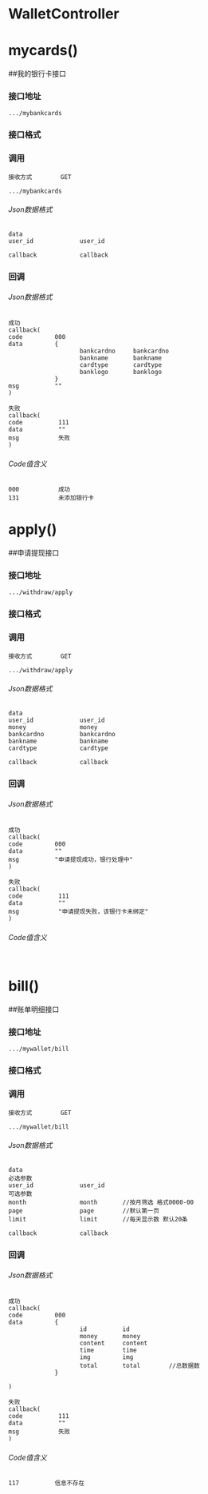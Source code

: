# WalletController #
# mycards() #
##我的银行卡接口


### 接口地址


```
.../mybankcards
```

### 接口格式

### 调用

```
接收方式        GET
```

```
.../mybankcards
```

###### Json数据格式
```
data
user_id             user_id        

callback            callback
```

### 回调
###### Json数据格式

```
成功
callback(
code         000
data         {
                    bankcardno     bankcardno
                    bankname       bankname
                    cardtype       cardtype
                    banklogo       banklogo
             }
msg          ""
)
```

```
失败
callback(
code          111
data          ""
msg           失败
)
```

###### Code值含义

```
000           成功
131           未添加银行卡

```
# apply() #
##申请提现接口


### 接口地址


```
.../withdraw/apply
```

### 接口格式

### 调用

```
接收方式        GET
```

```
.../withdraw/apply
```

###### Json数据格式
```
data
user_id             user_id    
money               money
bankcardno          bankcardno
bankname            bankname
cardtype            cardtype

callback            callback
```

### 回调
###### Json数据格式

```
成功
callback(
code         000
data         ""
msg          "申请提现成功，银行处理中"
)
```

```
失败
callback(
code          111
data          ""
msg           "申请提现失败，该银行卡未绑定"
)
```

###### Code值含义

```
```
# bill() #
##账单明细接口


### 接口地址


```
.../mywallet/bill
```

### 接口格式

### 调用

```
接收方式        GET
```

```
.../mywallet/bill
```

###### Json数据格式
```
data
必选参数
user_id             user_id    
可选参数
month               month       //按月筛选 格式0000-00
page                page        //默认第一页   
limit               limit       //每天显示数 默认20条

callback            callback
```

### 回调
###### Json数据格式

```
成功
callback(
code         000
data         {
                    id          id
                    money       money
                    content     content
                    time        time
                    img         img
                    total       total        //总数据数
             }

)
```

```
失败
callback(
code          111
data          ""
msg           失败
)
```

###### Code值含义

```
117          信息不存在
```
